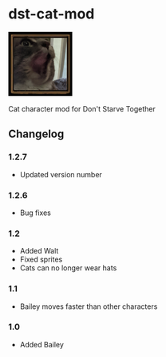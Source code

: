 # dst-cat-mod
![](https://raw.githubusercontent.com/endercat126/dst-cat-mod/main/modicon.png)

Cat character mod for Don't Starve Together

## Changelog

### 1.2.7
- Updated version number

### 1.2.6
- Bug fixes

### 1.2
- Added Walt
- Fixed sprites
- Cats can no longer wear hats

### 1.1
- Bailey moves faster than other characters

### 1.0
- Added Bailey
